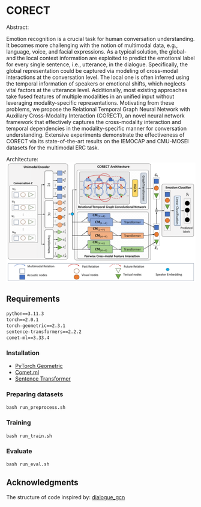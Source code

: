 # CORECT

Abstract:

Emotion recognition is a crucial task for human conversation understanding. It becomes more challenging with the notion of multimodal data, e.g., language, voice, and facial expressions. As a typical solution, the global- and the local context information are exploited to predict the emotional label for every single sentence, i.e., utterance, in the dialogue. Specifically, the global representation could be captured via modeling of cross-modal interactions at the conversation level. The local one is often inferred using the temporal information of speakers or emotional shifts, which neglects vital factors at the utterance level. Additionally, most existing approaches take fused features of multiple modalities in an unified input without leveraging modality-specific representations. Motivating from these problems, we propose the Relational Temporal Graph Neural Network with Auxiliary Cross-Modality Interaction (CORECT), an novel neural network framework that effectively captures the cross-modality interaction and temporal dependencies in the modality-specific manner for conversation understanding. Extensive experiments demonstrate the effectiveness of CORECT via its state-of-the-art results on the IEMOCAP and CMU-MOSEI datasets for the multimodal ERC task.

Architecture:
![image](./CORECT.png)
## Requirements
```
python==3.11.3
torch==2.0.1
torch-geometric==2.3.1
sentence-transformers==2.2.2
comet-ml==3.33.4
```
### Installation
- [PyTorch Geometric](https://pytorch-geometric.readthedocs.io/en/latest/notes/installation.html)
- [Comet.ml](https://www.comet.ml/docs/python-sdk/advanced/)
- [Sentence Transformer](https://www.sbert.net/)
### Preparing datasets
```
bash run_preprocess.sh
```
### Training
```
bash run_train.sh
```
### Evaluate
```
bash run_eval.sh
```
## Acknowledgments
The structure of code inspired by: [dialogue_gcn](https://github.com/mianzhang/dialogue_gcn)
